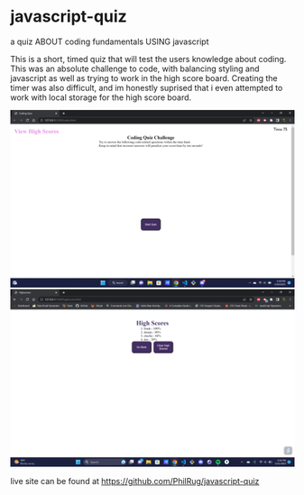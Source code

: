 # javascript-quiz
a quiz ABOUT coding fundamentals USING javascript

This is a short, timed quiz that will test the users knowledge about coding. This was an absolute challenge to code, with balancing styling and javascript as well as trying to work in the high score board. Creating the timer was also difficult, and im honestly suprised that i even attempted to work with local storage for the high score board.

![quiz intro](assets/css/images/front.png)
![high score page](assets/css/images/high-score.png)

live site can be found at https://github.com/PhilRug/javascript-quiz